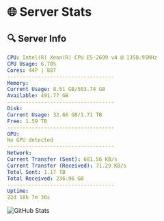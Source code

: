 # 🌐 Server Stats
## 🔍 Server Info
```yaml
CPU: Intel(R) Xeon(R) CPU E5-2699 v4 @ 1350.95MHz
CPU Usage: 6.70%
Cores: 44P | 88T
-----------------------------------
Memory:
Current Usage: 8.51 GB/503.74 GB
Available: 491.77 GB
-----------------------------------
Disk:
Current Usage: 32.66 GB/1.71 TB
Free: 1.59 TB
-----------------------------------
GPU:
No GPU detected
-----------------------------------
Network:
Current Transfer (Sent): 681.56 KB/s
Current Transfer (Received): 71.29 KB/s
Total Sent: 1.17 TB
Total Received: 236.96 GB
-----------------------------------
Uptime:
22d 18h 7m 36s
```
![GitHub Stats](https://img.shields.io/badge/Updated-2025-05-12_11:16:24-blue)